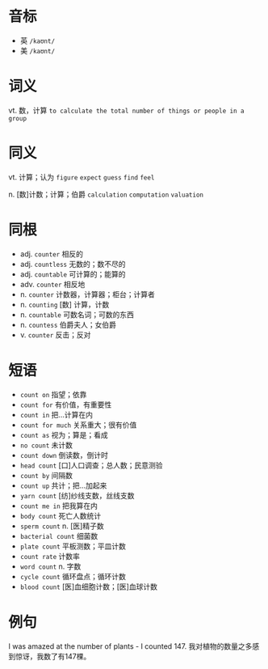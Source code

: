 # 音标

- 英 `/kaʊnt/`
- 美 `/kaʊnt/`

# 词义

vt. 数，计算
`to calculate the total number of things or people in a group`

# 同义

vt. 计算；认为
`figure` `expect` `guess` `find` `feel`

n. [数]计数；计算；伯爵
`calculation` `computation` `valuation`

# 同根

- adj. `counter` 相反的
- adj. `countless` 无数的；数不尽的
- adj. `countable` 可计算的；能算的
- adv. `counter` 相反地
- n. `counter` 计数器，计算器；柜台；计算者
- n. `counting` [数] 计算，计数
- n. `countable` 可数名词；可数的东西
- n. `countess` 伯爵夫人；女伯爵
- v. `counter` 反击；反对

# 短语

- `count on` 指望；依靠
- `count for` 有价值，有重要性
- `count in` 把…计算在内
- `count for much` 关系重大；很有价值
- `count as` 视为；算是；看成
- `no count` 未计数
- `count down` 倒读数，倒计时
- `head count` [口]人口调查；总人数；民意测验
- `count by` 间隔数
- `count up` 共计；把…加起来
- `yarn count` [纺]纱线支数，丝线支数
- `count me in` 把我算在内
- `body count` 死亡人数统计
- `sperm count` n. [医]精子数
- `bacterial count` 细菌数
- `plate count` 平板测数；平皿计数
- `count rate` 计数率
- `word count` n. 字数
- `cycle count` 循环盘点；循环计数
- `blood count` [医]血细胞计数；[医]血球计数

# 例句

I was amazed at the number of plants - I counted 147.
我对植物的数量之多感到惊讶，我数了有147棵。


